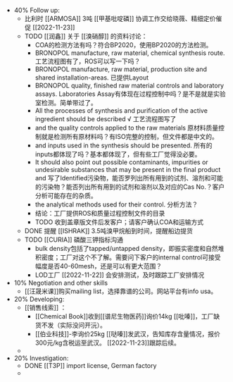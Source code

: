 - 40% Follow up:
	- 比利时 [[ARMOSA]] 3吨 [[甲基吡啶磷]] 协调工作交给晓薇、精细定价催促 [[2022-11-23]]
	- TODO [[润鑫]] 关于 [[溴硝醇]] 的资料讨论：
		- COA的检测方法有吗？符合BP2020，使用BP2020的方法检测。
		- BRONOPOL manufacture, raw material, chemical synthesis route. 工艺流程图有了，ROS可以写一下吗？
		- BRONOPOL manufacture, raw material, production site and shared installation-areas. 已提供Layout
		- BRONOPOL quality, finished raw material controls and laboratory assays. Laboratories Assay有体现在过程控制中吗？是不是就是实验室检测。简单带过了。
		- All the processes of synthesis and purification of the active ingredient should be described √ 工艺流程图写了
		- and the quality controls applied to the raw materials 原材料质量控制就是检测所有原材料吗？有ISO完整的控制，但文件都是中文的。
		- and inputs used in the synthesis should be presented. 所有的inputs都体现了吗？基本都体现了，但有些工厂觉得没必要。
		- It should also point out possible contaminants, impurities or undesirable substances that may be present in the final product and 写了Identified污染物，能否罗列出所有用到的试剂、溶剂和可能的污染物？能否列出所有用到的试剂和溶剂以及对应的Cas No.？客户分析可能存在的杂质。
		- the analytical methods used for their control. 分析方法？
		- 结论：工厂提供ROS和质量过程控制文件的目录
		- TODO 收到盖章版文件后发客户；请客户确认COA和运输方式
	- DONE 提醒 [[ISHRAK]] 3.5吨溴甲烷船到时间，提醒船边提货
	- TODO [[CURIA]] 磷酸三钾指标沟通
		- bulk density包括了tapped/untapped density，即振实密度和自然堆积密度；工厂对这个不了解。需要问下客户的internal control可接受幅度是否40-60mesh，还是可以有更大范围？
		- LOD工厂 [[2022-11-22]] 会安排测试，及时跟踪工厂安排情况
- 10% Negotiation and other skills
	- [[汪晟米课]]购买mailing list，选择靠谱的公司。网站平台有info usa。
- 20% Developing:
	- [[销售线索]] ：
		- [[Chemical Book]]收到[[谱尼生物医药]]询价14kg [[吡嗪]]，工厂缺货不发（实际没问开沅）。
		- [[伯业科技]]-李询价25kg [[哒嗪]]发武汉，告知库存含量情况，报价300元/kg含税运至武汉。 [[2022-11-23]]跟踪后续。
	-
- 20% Investigation:
	- DONE [[T3P]] import license, German factory
	-
